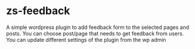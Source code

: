 # zs-feedback
A simple wordpress plugin to add feedback form to the selected pages and posts. You can choose post/page that needs to get feedback from users. You can update different settings of the plugin from the wp admin
